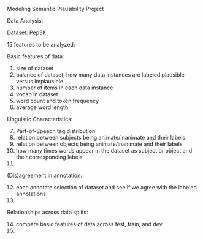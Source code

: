 Modeling Semantic Plausibility Project

Data Analysis:

Dataset: Pep3K

15 features to be analyzed:

Basic features of data:

1. size of dataset
2. balance of dataset, how many data instances are labeled plausible versus implausible
3. number of items in each data instance
4. vocab in dataset
5. word count and token frequency
6. average word length
   
Linguistic Characteristics:

7. Part-of-Speech tag distribution
8. relation between subjects being animate/inanimate and their labels
9. relation between objects being animate/inanimate and their labels
10. how many times words appear in the dataset as subject or object and their corresponding labels
11. 
(Dis)agreement in annotation:

12. each annotate selection of dataset and see if we agree with the labeled annotations
13. 
Relationships across data splits:

14. compare basic features of data across test, train, and dev
15.
